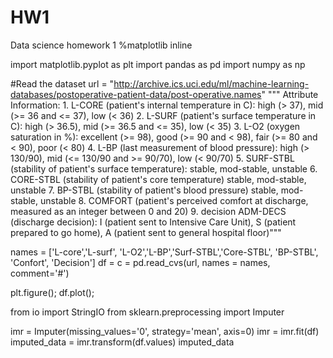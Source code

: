 # HW1
Data science homework 1
%matplotlib inline

import matplotlib.pyplot as plt
import pandas as pd
import numpy as np

#Read the dataset
url = "http://archive.ics.uci.edu/ml/machine-learning-databases/postoperative-patient-data/post-operative.names"
"""
Attribute Information:
     1. L-CORE (patient's internal temperature in C):
              high (> 37), mid (>= 36 and <= 37), low (< 36)
     2. L-SURF (patient's surface temperature in C):
              high (> 36.5), mid (>= 36.5 and <= 35), low (< 35)
     3. L-O2 (oxygen saturation in %):
              excellent (>= 98), good (>= 90 and < 98),
              fair (>= 80 and < 90), poor (< 80)
     4. L-BP (last measurement of blood pressure):
              high (> 130/90), mid (<= 130/90 and >= 90/70), low (< 90/70)
     5. SURF-STBL (stability of patient's surface temperature):
              stable, mod-stable, unstable
     6. CORE-STBL (stability of patient's core temperature)
              stable, mod-stable, unstable
     7. BP-STBL (stability of patient's blood pressure)
              stable, mod-stable, unstable
     8. COMFORT (patient's perceived comfort at discharge, measured as
              an integer between 0 and 20)
     9. decision ADM-DECS (discharge decision):
              I (patient sent to Intensive Care Unit),
              S (patient prepared to go home),
              A (patient sent to general hospital floor)"""

names = ['L-core','L-surf', 'L-O2','L-BP','Surf-STBL','Core-STBL', 'BP-STBL', 'Confort', 'Decision']
df = c = pd.read_cvs(url, names = names, comment='#')

plt.figure(); df.plot();

from io import StringIO
from sklearn.preprocessing import Imputer

imr = Imputer(missing_values='0', strategy='mean', axis=0)
imr = imr.fit(df)
imputed_data = imr.transform(df.values)
imputed_data

